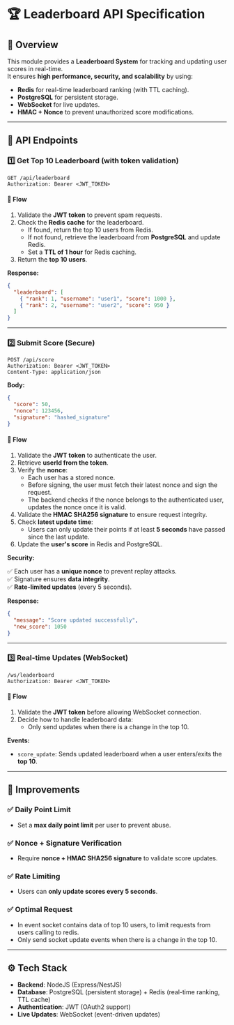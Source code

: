 # 🏆 Leaderboard API Specification

## 🎯 Overview
This module provides a **Leaderboard System** for tracking and updating user scores in real-time.  
It ensures **high performance, security, and scalability** by using:
- **Redis** for real-time leaderboard ranking (with TTL caching).
- **PostgreSQL** for persistent storage.
- **WebSocket** for live updates.
- **HMAC + Nonce** to prevent unauthorized score modifications.

---

## 📌 API Endpoints

### 1️⃣ Get Top 10 Leaderboard (with token validation)
```http
GET /api/leaderboard
Authorization: Bearer <JWT_TOKEN>
```
#### 🔹 **Flow**
1. Validate the **JWT token** to prevent spam requests.
2. Check the **Redis cache** for the leaderboard.
    - If found, return the top 10 users from Redis.
    - If not found, retrieve the leaderboard from **PostgreSQL** and update Redis.
    - Set a **TTL of 1 hour** for Redis caching.
3. Return the **top 10 users**.

**Response:**
```json
{
  "leaderboard": [
    { "rank": 1, "username": "user1", "score": 1000 },
    { "rank": 2, "username": "user2", "score": 950 }
  ]
}
```

---

### 2️⃣ Submit Score (Secure)
```http
POST /api/score
Authorization: Bearer <JWT_TOKEN>
Content-Type: application/json
```
**Body:**
```json
{
  "score": 50,
  "nonce": 123456,
  "signature": "hashed_signature"
}
```
#### 🔹 **Flow**
1. Validate the **JWT token** to authenticate the user.
2. Retrieve **userId from the token**.
3. Verify the **nonce**:
    - Each user has a stored nonce.
    - Before signing, the user must fetch their latest nonce and sign the request.
    - The backend checks if the nonce belongs to the authenticated user, updates the nonce once it is valid.
4. Validate the **HMAC SHA256 signature** to ensure request integrity.
5. Check **latest update time**:
    - Users can only update their points if at least **5 seconds** have passed since the last update.
6. Update the **user's score** in Redis and PostgreSQL.

**Security:**

✅ Each user has a **unique nonce** to prevent replay attacks.  
✅ Signature ensures **data integrity**.  
✅ **Rate-limited updates** (every 5 seconds).

**Response:**
```json
{
  "message": "Score updated successfully",
  "new_score": 1050
}
```

---

### 3️⃣ Real-time Updates (WebSocket)
```websocket
/ws/leaderboard
Authorization: Bearer <JWT_TOKEN>
```
#### 🔹 **Flow**
1. Validate the **JWT token** before allowing WebSocket connection.
2. Decide how to handle leaderboard data:
    - Only send updates when there is a change in the top 10.

**Events:**
- `score_update`: Sends updated leaderboard when a user enters/exits the **top 10**.

---

## 🚀 Improvements

### ✅ **Daily Point Limit**
- Set a **max daily point limit** per user to prevent abuse.

### ✅ **Nonce + Signature Verification**
- Require **nonce + HMAC SHA256 signature** to validate score updates.

### ✅ **Rate Limiting**
- Users can **only update scores every 5 seconds**.

### ✅ **Optimal Request**
- In event socket contains data of top 10 users, to limit requests from users calling to redis.
- Only send socket update events when there is a change in the top 10.
---

## ⚙️ Tech Stack
- **Backend**: NodeJS (Express/NestJS)
- **Database**: PostgreSQL (persistent storage) + Redis (real-time ranking, TTL cache)
- **Authentication**: JWT (OAuth2 support)
- **Live Updates**: WebSocket (event-driven updates)

